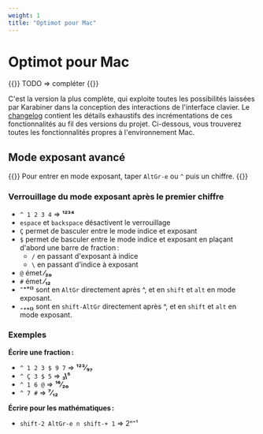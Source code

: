 ```yaml
---
weight: 1
title: "Optimot pour Mac"
---
```


# Optimot pour Mac

{{<hint danger>}}
TODO ⇒ compléter
{{</hint>}}

C'est la version la plus complète, qui exploite toutes les possibilités laissées par Karabiner dans la conception des interactions de l'interface clavier.
Le [changelog](../../../change_log.md) contient les détails exhaustifs des incrémentations de ces fonctionnalités au fil des versions du projet.
Ci-dessous, vous trouverez toutes les fonctionnalités propres à l'environnement Mac.

## Mode exposant avancé

{{<hint info>}}
Pour entrer en mode exposant, taper `AltGr-e` ou `^` puis un chiffre.
{{</hint>}}

### Verrouillage du mode exposant après le premier chiffre

- `^ 1 2 3 4` ⇒ **¹²³⁴**
- `espace` et `backspace` désactivent le verrouillage
- `Ç` permet de basculer entre le mode indice et exposant
- `$` permet de basculer entre le mode indice et exposant en plaçant d'abord une barre de fraction :
  - `/` en passant d'exposant à indice
  - `\` en passant d'indice à exposant
- `@` émet **⁄₂₀**
- `#` émet **⁄₁₂**
- **⁻⁺⁼⁽⁾** sont en `AltGr` directement après ^, et en `shift` et `alt` en mode exposant.
- **₋₊₌₍₎** sont en `shift-AltGr` directement après ^, et en `shift` et `alt` en mode exposant.

### Exemples

**Écrire une fraction :**

- `^ 1 2 3 $ 9 7` ⇒ **¹²³⁄₉₇**
- `^ Ç 3 $ 5` ⇒ **₃\⁵**
- `^ 1 6 @` ⇒ **¹⁶⁄₂₀**
- `^ 7 #` ⇒ **⁷⁄₁₂**

**Écrire pour les mathématiques :**

- `shift‑2 AltGr‑e n shift-+ 1` ⇒ 2ⁿ⁺¹